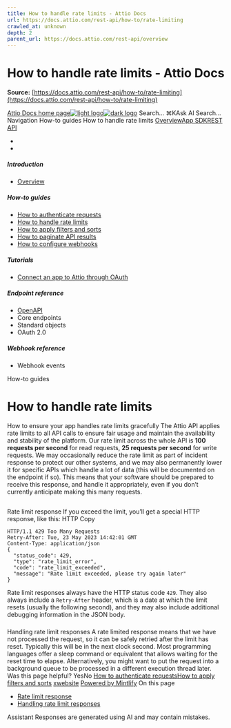 ```yaml
---
title: How to handle rate limits - Attio Docs
url: https://docs.attio.com/rest-api/how-to/rate-limiting
crawled_at: unknown
depth: 2
parent_url: https://docs.attio.com/rest-api/overview
---
```


# How to handle rate limits - Attio Docs

**Source:** [https://docs.attio.com/rest-api/how-to/rate-limiting](https://docs.attio.com/rest-api/how-to/rate-limiting)

[Attio Docs home page![light logo](https://mintlify.s3.us-west-1.amazonaws.com/attio/logo/light.svg)![dark logo](https://mintlify.s3.us-west-1.amazonaws.com/attio/logo/dark.svg)](https://docs.attio.com/)
Search...
⌘KAsk AI
Search...
Navigation
How-to guides
How to handle rate limits
[Overview](https://docs.attio.com/docs/overview)[App SDK](https://docs.attio.com/sdk/introduction)[REST API](https://docs.attio.com/rest-api/overview)
* [](https://build.attio.com/)
* [](https://attio.com/help)
##### Introduction
  * [Overview](https://docs.attio.com/rest-api/overview)


##### How-to guides
  * [How to authenticate requests](https://docs.attio.com/rest-api/how-to/authentication)
  * [How to handle rate limits](https://docs.attio.com/rest-api/how-to/rate-limiting)
  * [How to apply filters and sorts](https://docs.attio.com/rest-api/how-to/filtering-and-sorting)
  * [How to paginate API results](https://docs.attio.com/rest-api/how-to/pagination)
  * [How to configure webhooks](https://docs.attio.com/rest-api/how-to/webhooks)


##### Tutorials
  * [Connect an app to Attio through OAuth](https://docs.attio.com/rest-api/tutorials/connect-an-app-through-oauth)


##### Endpoint reference
  * [OpenAPI](https://docs.attio.com/rest-api/endpoint-reference/openapi)
  * Core endpoints
  * Standard objects
  * OAuth 2.0


##### Webhook reference
  * Webhook events


How-to guides
# How to handle rate limits
How to ensure your app handles rate limits gracefully
The Attio API applies rate limits to all API calls to ensure fair usage and maintain the availability and stability of the platform.
Our rate limit across the whole API is **100 requests per second** for read requests, **25 requests per second** for write requests. We may occasionally reduce the rate limit as part of incident response to protect our other systems, and we may also permanently lower it for specific APIs which handle a lot of data (this will be documented on the endpoint if so).
This means that your software should be prepared to receive this response, and handle it appropriately, even if you don’t currently anticipate making this many requests.
## 
[​](https://docs.attio.com/rest-api/how-to/rate-limiting#rate-limit-response)
Rate limit response
If you exceed the limit, you’ll get a special HTTP response, like this:
HTTP
Copy
```
HTTP/1.1 429 Too Many Requests
Retry-After: Tue, 23 May 2023 14:42:01 GMT
Content-Type: application/json
{
  "status_code": 429,
  "type": "rate_limit_error",
  "code": "rate_limit_exceeded",
  "message": "Rate limit exceeded, please try again later"
}
```

Rate limit responses always have the HTTP status code `429`. They also always include a `Retry-After` header, which is a date at which the limit resets (usually the following second), and they may also include additional debugging information in the JSON body.
### 
[​](https://docs.attio.com/rest-api/how-to/rate-limiting#handling-rate-limit-responses)
Handling rate limit responses
A rate limited response means that we have not processed the request, so it can be safely retried after the limit has reset. Typically this will be in the next clock second. Most programming languages offer a sleep command or equivalent that allows waiting for the reset time to elapse.
Alternatively, you might want to put the request into a background queue to be processed in a different execution thread later.
Was this page helpful?
YesNo
[How to authenticate requests](https://docs.attio.com/rest-api/how-to/authentication)[How to apply filters and sorts](https://docs.attio.com/rest-api/how-to/filtering-and-sorting)
[x](https://x.com/Attio)[website](https://attio.com)
[Powered by Mintlify](https://mintlify.com/preview-request?utm_campaign=poweredBy&utm_medium=referral&utm_source=docs.attio.com)
On this page
  * [Rate limit response](https://docs.attio.com/rest-api/how-to/rate-limiting#rate-limit-response)
  * [Handling rate limit responses](https://docs.attio.com/rest-api/how-to/rate-limiting#handling-rate-limit-responses)


Assistant
Responses are generated using AI and may contain mistakes.
